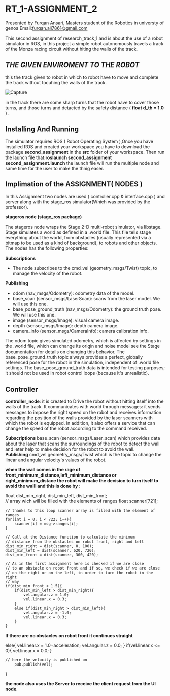 # RT_1-ASSIGNMENT_2 
Presented by Furqan Ansari, Masters student of the Robotics in universty of genoa
Email:furqan.ali7861@gmail.com

This second assignment of research_track_1 and is about the use of a robot simulator in ROS, in this project a simple robot autonomously travels a track of the Monza racing circuit without hiting the walls of the track.


## **_THE GIVEN ENVIROMENT TO THE ROBOT_**

this the track given to robot in which to robot have to move and complete the track  without tocuhing the walls of the track.

![Capture](https://user-images.githubusercontent.com/105802251/169619130-c667bb44-42b0-4946-af01-1dd7def4a5cf.PNG)


in the track there are some sharp turns that the robot have to cover those turns, and those turns and detacted by the safety distance ( **float d_th = 1.0** ) .

 
 ## Installing And Running 
 The simulator requires ROS ( Robot Operating System ),Once you have installed ROS and created your workspace you have to download the package **second_assignment** in the **src** folder of your workspace. 
 Then run the launch file that:**roslaunch second_assignment second_assignment.launch** 
 the launch file will run the multiple node and same time for the user to make the thnig easer. 

## Implimation of the ASSIGNMENT( NODES )
In this Assignment two nodes are used ( controller.cpp & interface.cpp ) and server along with the  stage_ros simulator(Which was provided by the professor).

**stageros node (stage_ros package)**

The stageros node wraps the Stage 2-D multi-robot simulator, via libstage. Stage simulates a world as defined in a .world file. This file tells stage everything about the world, from obstacles (usually represented via a bitmap to be used as a kind of background), to robots and other objects. The nodes has the following properties:

__Subscriptions__

 * The node subscribes to the cmd_vel (geometry_msgs/Twist) topic, to manage the velocity of the robot.

__Publishing__

* odom (nav_msgs/Odometry): odometry data of the model.
* base_scan (sensor_msgs/LaserScan): scans from the laser model. We will use this one.
* base_pose_ground_truth (nav_msgs/Odometry): the ground truth pose. We will use this one.
* image (sensor_msgs/Image): visual camera image.
* depth (sensor_msgs/Image): depth camera image.
* camera_info (sensor_msgs/CameraInfo): camera calibration info.

The odom topic gives simulated odometry, which is affected by settings in the .world file, which can change its origin and noise model see the Stage documentation for details on changing this behavior. The base_pose_ground_truth topic always provides a perfect, globally referenced pose for the robot in the simulation, independent of .world file settings. The base_pose_ground_truth data is intended for testing purposes; it should not be used in robot control loops (because it's unrealistic).

## Controller

__controller_node__: it is created to Drive the robot without hitting itself into the walls of the track. It communicates with world through messages: it sends messages to impose the right speed on the robot and receives information regarding the position of the walls provided by the laser scanners with which the robot is equipped. In addition, it also offers a service that can change the speed of the robot according to the command received.

__Subscriptions__
base_scan (sensor_msgs/Laser_scan) 
which provides data about the laser that scans the surroundings of the robot to detect the wall and leter help  to make decision for the robot to avoid the wall.  
__Publishing__
cmd_vel geometry_msgs/Twist
which is the topic to change the linear and angular velocity's values of the robot.

**when the wall comes in the rage of front_minimum_distance,left_minimum_distance or right_minimum_distace the robot will make the decision to turn itself to avoid the walll and this is done by** :

float dist_min_right, dist_min_left, dist_min_front;	
	// array wich will be filled with the elements of ranges
	float scanner[721];
	
	// thanks to this loop scanner array is filled with the element of ranges
	for(int i = 0; i < 722; i++){
		scanner[i] = msg->ranges[i];
	}
	
	// Call at the Distance function to calculate the minimum
	// distance from the obstacles on robot front, right and left
	dist_min_right = dist(scanner, 0, 100);
	dist_min_left = dist(scanner, 620, 720);
	dist_min_front = dist(scanner, 300, 420);
	
	// As in the first assignment here is checked if we are close
	// to an obstacle on robot front and if so, we check if we are close
	// on the right or on the left, in order to turn the robot in the right
	// way
	if(dist_min_front < 1.5){
		if(dist_min_left > dist_min_right){
			vel.angular.z = 1.0;
			vel.linear.x = 0.3;
		}
		else if(dist_min_right > dist_min_left){
			vel.angular.z = -1.0;
			vel.linear.x = 0.3;
		}
	}
	
 
 **If there are no obstacles on robot front it continues straight**
	
 else{
		vel.linear.x = 1.0+acceleration;
		vel.angular.z = 0.0;
	}
	if(vel.linear.x <= 0){
		vel.linear.x = 0.0;
	}
		
	// here the velocity is published on 
		pub.publish(vel);
}

**the node also uses the  Server to receive the client request from the UI node**.
